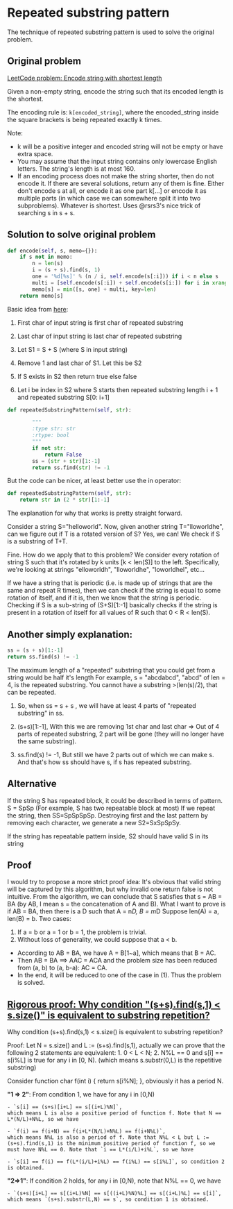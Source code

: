 # Repeated substring pattern

The technique of repeated substring pattern is used to solve the original problem. 


## Original problem

[LeetCode problem: Encode string with shortest length](https://leetcode.com/problems/encode-string-with-shortest-length)

Given a non-empty string, encode the string such that its encoded length is the shortest.

The encoding rule is: `k[encoded_string]`, where the encoded_string inside the square brackets is being repeated exactly k times.

Note:

- k will be a positive integer and encoded string will not be empty or have extra space.
- You may assume that the input string contains only lowercase English letters. The string's length is at most 160.
- If an encoding process does not make the string shorter, then do not encode it. If there are several solutions, return any of them is fine.
Either don't encode s at all, or encode it as one part k[...] or encode it as multiple parts (in which case we can somewhere split it into two subproblems). Whatever is shortest. Uses @rsrs3's nice trick of searching s in s + s.

## Solution to solve original problem
```python
def encode(self, s, memo={}):
    if s not in memo:
        n = len(s)
        i = (s + s).find(s, 1)
        one = '%d[%s]' % (n / i, self.encode(s[:i])) if i < n else s
        multi = [self.encode(s[:i]) + self.encode(s[i:]) for i in xrange(1, n)]
        memo[s] = min([s, one] + multi, key=len)
    return memo[s]
```

Basic idea from [here](https://leetcode.com/problems/repeated-substring-pattern/discuss/94334/easy-python-solution-with-explaination):
1. First char of input string is first char of repeated substring

2. Last char of input string is last char of repeated substring

3. Let S1 = S + S (where S in input string)

4. Remove 1 and last char of S1. Let this be S2

5. If S exists in S2 then return true else false

6. Let i be index in S2 where S starts then repeated substring length i + 1 and repeated substring S[0: i+1]

```python
def repeatedSubstringPattern(self, str):

        """
        :type str: str
        :rtype: bool
        """
        if not str:
            return False
        ss = (str + str)[1:-1]
        return ss.find(str) != -1
```

But the code can be nicer, at least better use the in operator:

```python
def repeatedSubstringPattern(self, str):
    return str in (2 * str)[1:-1]
```

The explanation for why that works is pretty straight forward.

Consider a string S="helloworld". Now, given another string T="lloworldhe", can we figure out if T is a rotated version of S? Yes, we can! We check if S is a substring of T+T.

Fine. How do we apply that to this problem? We consider every rotation of string S such that it's rotated by k units [k < len(S)] to the left. Specifically, we're looking at strings "elloworldh", "lloworldhe", "loworldhel", etc...

If we have a string that is periodic (i.e. is made up of strings that are the same and repeat R times), then we can check if the string is equal to some rotation of itself, and if it is, then we know that the string is periodic. Checking if S is a sub-string of (S+S)[1:-1] basically checks if the string is present in a rotation of itself for all values of R such that 0 < R < len(S).

## Another simply explanation:
```python
ss = (s + s)[1:-1]
return ss.find(s) != -1
```

The maximum length of a "repeated" substring that you could get from a string would be half it's length
For example, s = "abcdabcd", "abcd" of len = 4, is the repeated substring.
You cannot have a substring >(len(s)/2), that can be repeated.

1. So, when ss = s + s , we will have at least 4 parts of "repeated substring" in ss.
2. (s+s)[1:-1], With this we are removing 1st char and last char => Out of 4 parts of repeated substring, 2 part will be gone (they will no longer have the same substring).

3. ss.find(s) != -1, But still we have 2 parts out of which we can make s. And that's how ss should have s, if s has repeated substring.


## Alternative

If the string S has repeated block, it could be described in terms of pattern.
S = SpSp (For example, S has two repeatable block at most)
If we repeat the string, then SS=SpSpSpSp.
Destroying first and the last pattern by removing each character, we generate a new S2=SxSpSpSy.

If the string has repeatable pattern inside, S2 should have valid S in its string

## Proof 
I would try to propose a more strict proof idea:
It's obvious that valid string will be captured by this algorithm, but why invalid one return false is not intuitive.
From the algorithm, we can conclude that S satisfies that s = AB = BA (by AB, I mean s = the concatenation of A and B).
What I want to prove is if AB = BA, then there is a D such that A = n*D, B = m*D
Suppose len(A) = a, len(B) = b. Two cases:

1. If a = b or a = 1 or b = 1, the problem is trivial.
2. Without loss of generality, we could suppose that a < b.
 - According to AB = BA, we have A = B[1~a], which means that B = AC.
 - Then AB = BA ==> AAC = ACA and the problem size has been reduced from (a, b) to (a, b-a): AC = CA.
 - In the end, it will be reduced to one of the case in (1). Thus the problem is solved.
 
## [Rigorous proof: Why condition "(s+s).find(s,1) < s.size()" is equivalent to substring repetition?](https://leetcode.com/problems/encode-string-with-shortest-length/discuss/95601/Rigorous-proof%3A-Why-condition-%22(s%2Bs).find(s1)-less-s.size()%22-is-equivalent-to-substring-repetition)


Why condition (s+s).find(s,1) < s.size() is equivalent to substring repetition?

Proof: Let N = s.size() and L := (s+s).find(s,1), actually we can prove that the following 2 statements are equivalent:
    1. 0 < L < N;
    2. N%L == 0 and s[i] == s[i%L] is true for any i in [0, N). (which means s.substr(0,L) is the repetitive substring)


Consider function char f(int i) { return s[i%N]; }, obviously it has a period N.

**"1 => 2"**: From condition 1, we have for any i in [0,N)

    - `s[i] == (s+s)[i+L] == s[(i+L)%N]`,
    which means L is also a positive period of function f. Note that N == L*(N/L)+N%L, so we have
    
    - `f(i) == f(i+N) == f(i+L*(N/L)+N%L) == f(i+N%L)`,
    which means N%L is also a period of f. Note that N%L < L but L := (s+s).find(s,1) is the minimum positive period of function f, so we must have N%L == 0. Note that `i == L*(i/L)+i%L`, so we have

    - `s[i] == f(i) == f(L*(i/L)+i%L) == f(i%L) == s[i%L]`, so condition 2 is obtained.

**"2=>1"**: If condition 2 holds, for any i in [0,N), note that N%L == 0, we have

    - `(s+s)[i+L] == s[(i+L)%N] == s[((i+L)%N)%L] == s[(i+L)%L] == s[i]`, which means `(s+s).substr(L,N) == s`, so condition 1 is obtained.
